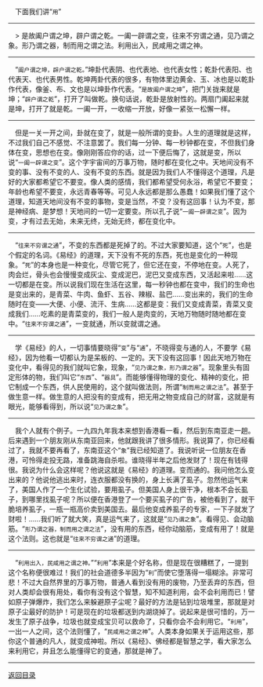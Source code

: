 &emsp;下面我们讲“``用``”
___
&emsp;> 是故阖户谓之坤，辟户谓之乾。一阖一辟谓之变，往来不穷谓之通，见乃谓之象。形乃谓之器，制而用之谓之法。利用出入，民咸用之谓之神。
___
&emsp;“``阖户谓之坤，辟户谓之乾。``”坤卦代表阴、也代表地、也代表女性；乾卦代表阳、也代表天、也代表男性。乾坤两卦代表的很多，有物体里边黄金、玉、冰也是以乾卦作代表，像釜、布、文也是以坤卦作代表。“``是故阖户谓之坤``”，把门关拢来就是坤；“``辟户谓之乾``”，打开了叫做乾。换句话说，乾卦是放射性的。两扇门阖起来就是坤，打开了就是乾。一阖一开，一收缩一开放，好像一紧张一松懈一样。
___
&emsp;但是一关一开之间，卦就在变了，就是一般所谓的变卦。人生的道理就是这样，不过我们自己不感觉、不注意罢了。我们每一分钟、每一秒钟都在变，不但我们身体在变，思想也在变。像刚刚答应你的话，过一下便后悔了，这就是变，所以说“``一阖一辟谓之变``”。这个字宇宙间的万事万物，随时都在变化之中。天地间没有不变的事、没有不变的人、没有不变的东西。就是因为我们人不懂得这个道理，凡是好的大家都希望它不要变。像人类的感情，我们都希望受何永浴，希望它不要变；年龄也希望不要变，永远青春等等。可见人永远都是那么愚蠢！如果我们懂了这个道理，知道天地间没有不变的事物，变是当然，不变？没有这回事！认为不变，那是神经病、是梦想！天地间的一切一定要变。所以孔子说“``一阖一辟谓之变``”。因为变，才有过去无始，未来无终，无始无终，都在变化中。
___
&emsp;“``往来不穷谓之通``”，不变的东西都是死掉了的。不过大家要知道，这个“``死``”，也是个假定的名词。《易经》的道理，天下没有不死的东西，死也是变化的一种现象。“``死``”的本身也是一种变化，尽管它死了，但它还在变，不停地在变。人死了，肉会烂，骨头也会慢慢变成灰尘、变成泥巴，泥巴又变成东西，又活起来啦……这一切都是在变。所以说我们现在生活在这里，每一秒钟也都在变中，我们的生命也是变出来的，是青菜、牛肉、鱼虾、五谷、辣椒、盐巴……变出来的，我们的生命随时在变——大便、小便、流汗、生病……这都是变：我们又变成青菜，青菜又变成我们……吃素的是青菜变的，我们一般人是肉变的，天地万物随时随地都在变中。“``往来不穷谓之通``”，一变就通，所以变就谓之通。
___
&emsp;学《易经》的人，一切事情要晓得“``变``”与“``通``”，不晓得变与通的人，不要学《易经》，因为他看一切都认为是呆板的、一定的。天下没有这回事！因此天地万物在变化中，看得见的我们就叫它象，现象，“``见乃谓之象，形乃谓之器``”。现象里头有固定形体的物，我们叫它“``东西``”、“``器具``”。而能够懂得物理的变化、精神的变化，把它制成一个东西，供人民使用的，这个就叫做法则，所谓“``制而用之谓之法``”。甚至于做生意一样。做生意的人把没有的变成有，把无用之物变成自己的财富，这就是有眼光，能够看得到，所以说“``见乃谓之象``”。
___
&emsp;我个人就有个例子。一九四九年我本来想到香港看一看，然后到东南亚走一趟。后来遇到一个朋友刚从东南亚回来，他就跟我讲了很多情形。我说算了，你已经看过了，我就不要再看了，东南亚这个“``象``”我已经知道了。我说听说一位朋友在香港，可怜得走投无路，准备跳海自杀啦。谁晓得半年之后他发财了！现在有钱得很。我说为什么会这样呢？他说这就是《易经》的道理。变而通的。我问他怎么变出来的？他说他逃出来时，连衣服都没有换的，身上长满了虱子。忽然他运气来了，美国人作了一个生化试验，要用虱子。但美国人身上很干净，根本不会长虱子，到哪里找虱子呢？所以便在香港登了一个要买虱子的广告，被他看到了，就干脆培养虱子，一瓶一瓶高价卖到美国去。最后他变成养虱子的专家，一下子就发了财啦！……我们听了就大笑，真是运气来了，这就是“``见乃谓之象``”。看得见、会动脑筋。“``形乃谓之器，制而用之谓之法``”，没有用的东西，经你动脑筋，变成有用了！就是这个法则。这也就是“``往来不穷谓之通``”的道理。
___
&emsp;“``利用出入，民咸用之谓之神。``”“``利用``”本来是个好名称，但是现在很糟糕了，一提到这个名称便很难过！我们的社会道德多半因为“``利``”而使它堕落得一塌糊涂。非常可悲！不过大自然界里的万事万物，普通人看到没有用的废物，乃至丢弃的东西，但对人类却会很有用处，看你有没有这个智慧，知不知道利用，会不会利用而已！譬如原子弹爆炸，我们怎么来躲避原子尘呢？最好的方法是钻到垃圾堆里，那就是对原子尘最好的防护！可是现在的垃圾都送到内湖烧掉了。说起来是很可惜的，万一发生了原子战争，垃圾也就变成宝贝可以救命了，只看你会不会利用它。“``利用``”，一出一人之间，这个法则懂了，“``民咸用之谓之神``”。人类本身如果关于运用这些，那你这个普通的凡人，就变成神啦。所以《易经》、佛经都是智慧之学，看大家怎么来利用它，并且怎么能懂得它的变通，那就是神了。
___
[返回目录](../../master/README.md#目录)